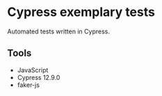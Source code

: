 # Cypress exemplary tests

Automated tests written in Cypress.



## Tools
- JavaScript
- Cypress 12.9.0
- faker-js